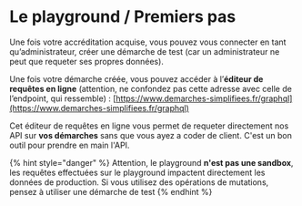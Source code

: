 # Le playground / Premiers pas

Une fois votre accréditation acquise, vous pouvez vous connecter en tant qu’administrateur, créer une démarche de test (car un administrateur ne peut que requeter ses propres données).

Une fois votre démarche créée, vous pouvez accéder à l’**éditeur de requêtes en ligne** (attention, ne confondez pas cette adresse avec celle de l’endpoint, qui ressemble) : [https://www.demarches-simplifiees.fr/graphql](https://www.demarches-simplifiees.fr/graphql)

Cet éditeur de requêtes en ligne vous permet de requeter directement nos API sur **vos démarches** sans que vous ayez a coder de client. C'est un bon outil pour prendre en main l'API.

{% hint style="danger" %}
Attention, le playground **n'est pas une sandbox**, les requêtes effectuées sur le playground impactent directement les données de production. Si vous utilisez des opérations de mutations, pensez à utiliser une démarche de test
{% endhint %}
